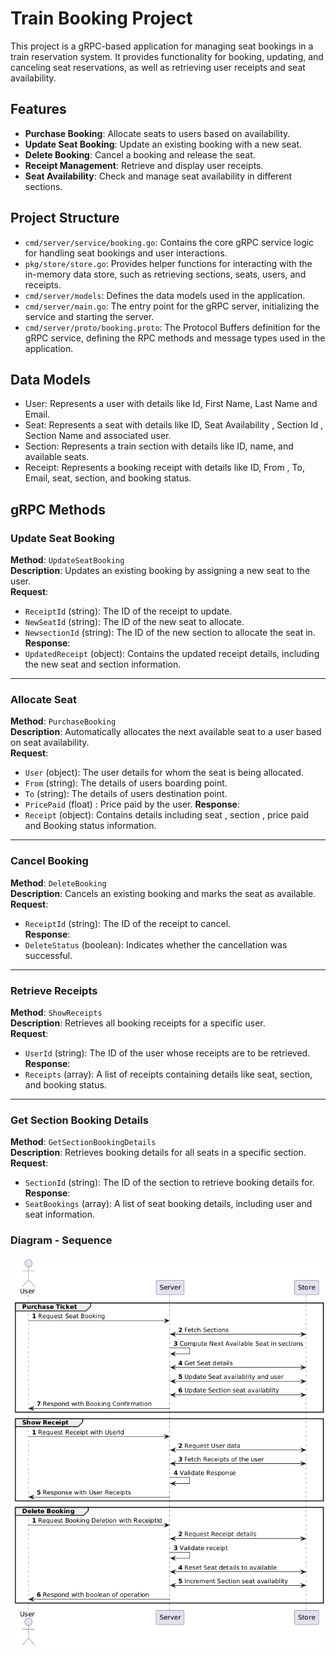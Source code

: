 # Train Booking Project

This project is a gRPC-based application for managing seat bookings in a train reservation system. It provides functionality for booking, updating, and canceling seat reservations, as well as retrieving user receipts and seat availability.

## Features

- **Purchase Booking**: Allocate seats to users based on availability.
- **Update Seat Booking**: Update an existing booking with a new seat.
- **Delete Booking**: Cancel a booking and release the seat.
- **Receipt Management**: Retrieve and display user receipts.
- **Seat Availability**: Check and manage seat availability in different sections.

## Project Structure

- `cmd/server/service/booking.go`: Contains the core gRPC service logic for handling seat bookings and user interactions.
- `pkg/store/store.go`: Provides helper functions for interacting with the in-memory data store, such as retrieving sections, seats, users, and receipts.
- `cmd/server/models`: Defines the data models used in the application.
- `cmd/server/main.go`: The entry point for the gRPC server, initializing the service and starting the server.
- `cmd/server/proto/booking.proto`: The Protocol Buffers definition for the gRPC service, defining the RPC methods and message types used in the application.

## Data Models
- User: Represents a user with details like Id, First Name, Last Name and Email.
- Seat: Represents a seat with details like ID, Seat Availability , Section Id , Section Name and associated user.
- Section: Represents a train section with details like ID, name, and available seats.
- Receipt: Represents a booking receipt with details like ID, From , To, Email, seat, section, and booking status.

## gRPC Methods

### Update Seat Booking
**Method**: `UpdateSeatBooking`  
**Description**: Updates an existing booking by assigning a new seat to the user.  
**Request**:
- `ReceiptId` (string): The ID of the receipt to update.
- `NewSeatId` (string): The ID of the new seat to allocate.  
- `NewsectionId` (string): The ID of the new section to allocate the seat in.
  **Response**:
- `UpdatedReceipt` (object): Contains the updated receipt details, including the new seat and section information.

---

### Allocate Seat
**Method**: `PurchaseBooking`  
**Description**: Automatically allocates the next available seat to a user based on seat availability.  
**Request**:
- `User` (object): The user details for whom the seat is being allocated.
- `From` (string): The details of users boarding point.
- `To` (string): The details of users destination point.
- `PricePaid` (float) : Price paid by the user.
  **Response**:
- `Receipt` (object): Contains details including seat , section , price paid and Booking status information.


---

### Cancel Booking
**Method**: `DeleteBooking`  
**Description**: Cancels an existing booking and marks the seat as available.  
**Request**:
- `ReceiptId` (string): The ID of the receipt to cancel.  
  **Response**:
- `DeleteStatus` (boolean): Indicates whether the cancellation was successful.

---

### Retrieve Receipts
**Method**: `ShowReceipts`  
**Description**: Retrieves all booking receipts for a specific user.  
**Request**:
- `UserId` (string): The ID of the user whose receipts are to be retrieved.  
  **Response**:
- `Receipts` (array): A list of receipts containing details like seat, section, and booking status.

---

### Get Section Booking Details
**Method**: `GetSectionBookingDetails`  
**Description**: Retrieves booking details for all seats in a specific section.  
**Request**:
- `SectionId` (string): The ID of the section to retrieve booking details for.  
  **Response**:
- `SeatBookings` (array): A list of seat booking details, including user and seat information.

### Diagram - Sequence
![Sequence](./docs/sequence.png)

